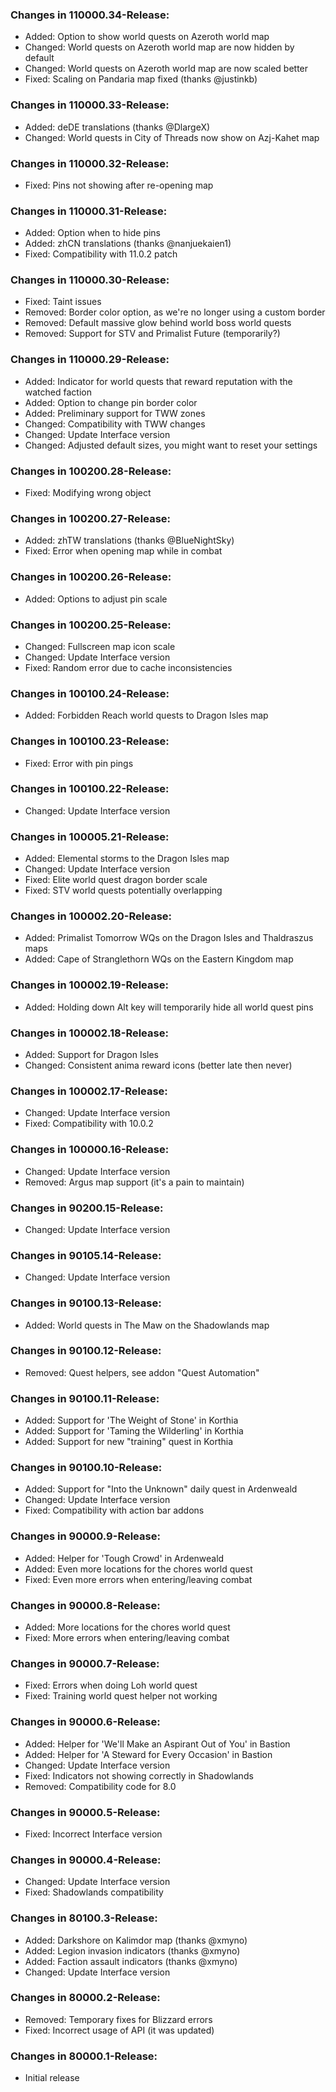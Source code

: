 ### Changes in 110000.34-Release:

- Added: Option to show world quests on Azeroth world map
- Changed: World quests on Azeroth world map are now hidden by default
- Changed: World quests on Azeroth world map are now scaled better
- Fixed: Scaling on Pandaria map fixed (thanks @justinkb)

### Changes in 110000.33-Release:

- Added: deDE translations (thanks @DlargeX)
- Changed: World quests in City of Threads now show on Azj-Kahet map

### Changes in 110000.32-Release:

- Fixed: Pins not showing after re-opening map

### Changes in 110000.31-Release:

- Added: Option when to hide pins
- Added: zhCN translations (thanks @nanjuekaien1)
- Fixed: Compatibility with 11.0.2 patch

### Changes in 110000.30-Release:

- Fixed: Taint issues
- Removed: Border color option, as we're no longer using a custom border
- Removed: Default massive glow behind world boss world quests
- Removed: Support for STV and Primalist Future (temporarily?)

### Changes in 110000.29-Release:

- Added: Indicator for world quests that reward reputation with the watched faction
- Added: Option to change pin border color
- Added: Preliminary support for TWW zones
- Changed: Compatibility with TWW changes
- Changed: Update Interface version
- Changed: Adjusted default sizes, you might want to reset your settings

### Changes in 100200.28-Release:

- Fixed: Modifying wrong object

### Changes in 100200.27-Release:

- Added: zhTW translations (thanks @BlueNightSky)
- Fixed: Error when opening map while in combat

### Changes in 100200.26-Release:

- Added: Options to adjust pin scale

### Changes in 100200.25-Release:

- Changed: Fullscreen map icon scale
- Changed: Update Interface version
- Fixed: Random error due to cache inconsistencies

### Changes in 100100.24-Release:

- Added: Forbidden Reach world quests to Dragon Isles map

### Changes in 100100.23-Release:

- Fixed: Error with pin pings

### Changes in 100100.22-Release:

- Changed: Update Interface version

### Changes in 100005.21-Release:

- Added: Elemental storms to the Dragon Isles map
- Changed: Update Interface version
- Fixed: Elite world quest dragon border scale
- Fixed: STV world quests potentially overlapping

### Changes in 100002.20-Release:

- Added: Primalist Tomorrow WQs on the Dragon Isles and Thaldraszus maps
- Added: Cape of Stranglethorn WQs on the Eastern Kingdom map

### Changes in 100002.19-Release:

- Added: Holding down Alt key will temporarily hide all world quest pins

### Changes in 100002.18-Release:

- Added: Support for Dragon Isles
- Changed: Consistent anima reward icons (better late then never)

### Changes in 100002.17-Release:

- Changed: Update Interface version
- Fixed: Compatibility with 10.0.2

### Changes in 100000.16-Release:

- Changed: Update Interface version
- Removed: Argus map support (it's a pain to maintain)

### Changes in 90200.15-Release:

- Changed: Update Interface version

### Changes in 90105.14-Release:

- Changed: Update Interface version

### Changes in 90100.13-Release:

- Added: World quests in The Maw on the Shadowlands map

### Changes in 90100.12-Release:

- Removed: Quest helpers, see addon "Quest Automation"

### Changes in 90100.11-Release:

- Added: Support for 'The Weight of Stone' in Korthia
- Added: Support for 'Taming the Wilderling' in Korthia
- Added: Support for new "training" quest in Korthia

### Changes in 90100.10-Release:

- Added: Support for "Into the Unknown" daily quest in Ardenweald
- Changed: Update Interface version
- Fixed: Compatibility with action bar addons

### Changes in 90000.9-Release:

- Added: Helper for 'Tough Crowd' in Ardenweald
- Added: Even more locations for the chores world quest
- Fixed: Even more errors when entering/leaving combat

### Changes in 90000.8-Release:

- Added: More locations for the chores world quest
- Fixed: More errors when entering/leaving combat

### Changes in 90000.7-Release:

- Fixed: Errors when doing Loh world quest
- Fixed: Training world quest helper not working

### Changes in 90000.6-Release:

- Added: Helper for 'We'll Make an Aspirant Out of You' in Bastion
- Added: Helper for 'A Steward for Every Occasion' in Bastion
- Changed: Update Interface version
- Fixed: Indicators not showing correctly in Shadowlands
- Removed: Compatibility code for 8.0

### Changes in 90000.5-Release:

- Fixed: Incorrect Interface version

### Changes in 90000.4-Release:

- Changed: Update Interface version
- Fixed: Shadowlands compatibility

### Changes in 80100.3-Release:

- Added: Darkshore on Kalimdor map (thanks @xmyno)
- Added: Legion invasion indicators (thanks @xmyno)
- Added: Faction assault indicators (thanks @xmyno)
- Changed: Update Interface version

### Changes in 80000.2-Release:

- Removed: Temporary fixes for Blizzard errors
- Fixed: Incorrect usage of API (it was updated)

### Changes in 80000.1-Release:

- Initial release
